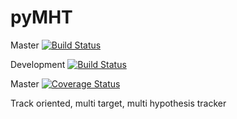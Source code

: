 # pyMHT 

Master [![Build Status](https://travis-ci.org/erikliland/pyMHT.svg?branch=master)](https://travis-ci.org/erikliland/pyMHT)

Development [![Build Status](https://travis-ci.org/erikliland/pyMHT.svg?branch=development)](https://travis-ci.org/erikliland/pyMHT)

Master [![Coverage Status](https://coveralls.io/repos/github/erikliland/pyMHT/badge.svg?branch=master)](https://coveralls.io/github/erikliland/pyMHT?branch=master)

Track oriented, multi target, multi hypothesis tracker
